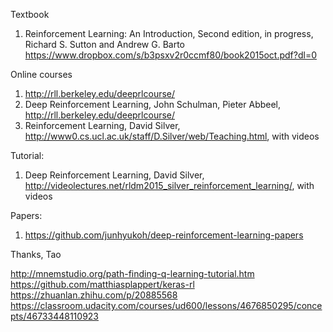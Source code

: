 Textbook
1.	Reinforcement Learning: An Introduction, Second edition, in progress, Richard S. Sutton and Andrew G. Barto https://www.dropbox.com/s/b3psxv2r0ccmf80/book2015oct.pdf?dl=0
 
Online courses
1.	http://rll.berkeley.edu/deeprlcourse/
2.	Deep Reinforcement Learning, John Schulman, Pieter Abbeel, http://rll.berkeley.edu/deeprlcourse/
3.	Reinforcement Learning, David Silver, http://www0.cs.ucl.ac.uk/staff/D.Silver/web/Teaching.html, with videos 
 
Tutorial:
1.	Deep Reinforcement Learning, David Silver, http://videolectures.net/rldm2015_silver_reinforcement_learning/, with videos
 
Papers:
1.	https://github.com/junhyukoh/deep-reinforcement-learning-papers  

Thanks,
Tao 

http://mnemstudio.org/path-finding-q-learning-tutorial.htm
https://github.com/matthiasplappert/keras-rl
https://zhuanlan.zhihu.com/p/20885568
https://classroom.udacity.com/courses/ud600/lessons/4676850295/concepts/46733448110923
